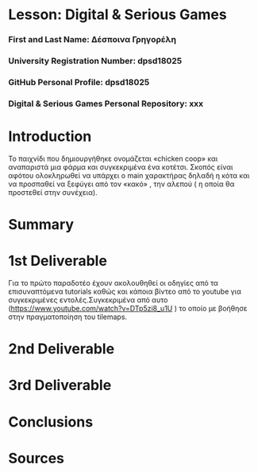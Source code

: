 # Lesson: Digital & Serious Games

### First and Last Name: Δέσποινα Γρηγορέλη
### University Registration Number: dpsd18025
### GitHub Personal Profile: dpsd18025
### Digital & Serious Games Personal Repository: xxx

# Introduction
Το παιχνίδι που δημιουργήθηκε ονομάζεται «chicken coop» και αναπαριστά μια φάρμα και συγκεκριμένα ένα κοτέτσι. Σκοπός είναι αφότου ολοκληρωθεί να υπάρχει ο main χαρακτήρας δηλαδή η κότα και να προσπαθεί να ξεφύγει από τον «κακό» , την αλεπού ( η οποία θα προστεθεί στην συνέχεια).

# Summary


# 1st Deliverable
Για το πρώτο παραδοτέο έχουν ακολουθηθεί οι οδηγίες από τα επισυναπτόμενα tutorials καθώς και κάποια βίντεο από το youtube για συγκεκριμένες εντολές.Συγκεκριμένα από αυτο (https://www.youtube.com/watch?v=DTp5zi8_u1U ) το οποίο με βοήθησε στην πραγματοποίηση του tilemaps.


# 2nd Deliverable


# 3rd Deliverable 


# Conclusions


# Sources

